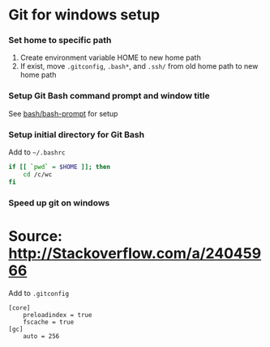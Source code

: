 # Git for windows setup

### Set home to specific path
1) Create environment variable HOME to new home path
2) If exist, move `.gitconfig`, `.bash*`, and `.ssh/` from old home path to new home path

### Setup Git Bash command prompt and window title
See [bash/bash-prompt](https://github.com/baincd/technotes/blob/master/bash/bash-prompt.md) for setup

### Setup initial directory for Git Bash
Add to `~/.bashrc`
```bash
if [[ `pwd` = $HOME ]]; then
    cd /c/wc
fi
```

### Speed up git on windows
# Source: http://Stackoverflow.com/a/24045966
Add to `.gitconfig`
```
[core]
    preloadindex = true
    fscache = true
[gc]
    auto = 256
```

<!--
## Old
#### <git>/etc/profile:
```bash
# At bottom of file
# To remove "MINGW64" from window title
MSYSTEM=
TITLEPREFIX=
# Set Home in Git Bash
HOME="$(cd "c:\cdb" ; pwd)"
# Set initial path for Git Bash
cd /c/wc
```
-->
